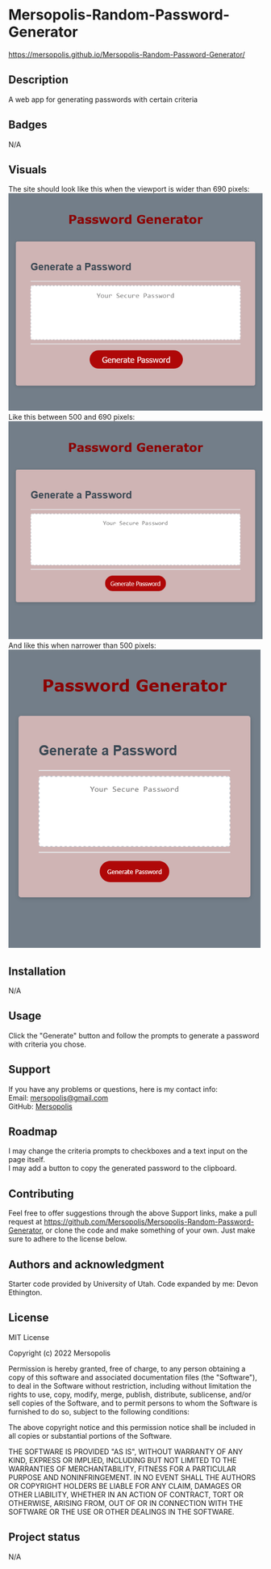 # Mersopolis-Random-Password-Generator
https://mersopolis.github.io/Mersopolis-Random-Password-Generator/

## Description
A web app for generating passwords with certain criteria

## Badges
N/A

## Visuals
The site should look like this when the viewport is wider than 690 pixels:<br/>
![The site at 692p](./assets/images/Password%20Generator%20692p.png)<br/>
Like this between 500 and 690 pixels:<br/>
![The site at 689p](./assets/images/Password%20Generator%20689p.png)<br/>
And like this when narrower than 500 pixels:<br/>
![The site at 500p](./assets/images/Password%20Generator%20500p.png)

## Installation
N/A

## Usage
Click the "Generate" button and follow the prompts to generate a password with criteria you chose.

## Support
If you have any problems or questions, here is my contact info:<br/>
Email: [mersopolis@gmail.com](mailto:mersopolis@gmail.com)<br/>
GitHub: [Mersopolis](https://github.com/Mersopolis)

## Roadmap
I may change the criteria prompts to checkboxes and a text input on the page itself.<br/>
I may add a button to copy the generated password to the clipboard.

## Contributing
Feel free to offer suggestions through the above Support links, make a pull request at https://github.com/Mersopolis/Mersopolis-Random-Password-Generator, or clone the code and make something of your own. Just make sure to adhere to the license below.

## Authors and acknowledgment
Starter code provided by University of Utah.
Code expanded by me: Devon Ethington.

## License
MIT License

Copyright (c) 2022 Mersopolis

Permission is hereby granted, free of charge, to any person obtaining a copy
of this software and associated documentation files (the "Software"), to deal
in the Software without restriction, including without limitation the rights
to use, copy, modify, merge, publish, distribute, sublicense, and/or sell
copies of the Software, and to permit persons to whom the Software is
furnished to do so, subject to the following conditions:

The above copyright notice and this permission notice shall be included in all
copies or substantial portions of the Software.

THE SOFTWARE IS PROVIDED "AS IS", WITHOUT WARRANTY OF ANY KIND, EXPRESS OR
IMPLIED, INCLUDING BUT NOT LIMITED TO THE WARRANTIES OF MERCHANTABILITY,
FITNESS FOR A PARTICULAR PURPOSE AND NONINFRINGEMENT. IN NO EVENT SHALL THE
AUTHORS OR COPYRIGHT HOLDERS BE LIABLE FOR ANY CLAIM, DAMAGES OR OTHER
LIABILITY, WHETHER IN AN ACTION OF CONTRACT, TORT OR OTHERWISE, ARISING FROM,
OUT OF OR IN CONNECTION WITH THE SOFTWARE OR THE USE OR OTHER DEALINGS IN THE
SOFTWARE.

## Project status
N/A